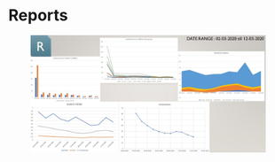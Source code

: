 # Reports



<figure><img src=".gitbook/assets/Slide10.JPG" alt=""><figcaption></figcaption></figure>
